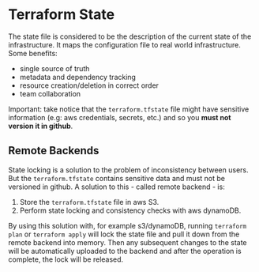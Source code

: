# Terraform State

The state file is considered to be the description of the current state of the
infrastructure. It maps the configuration file to real world infrastructure.
Some benefits:

- single source of truth
- metadata and dependency tracking
- resource creation/deletion in  correct order
- team collaboration

Important: take notice that the `terraform.tfstate` file might have
sensitive information (e.g: aws credentials, secrets, etc.) and so you **must
not version it in github**.

## Remote Backends

State locking is a solution to the problem of inconsistency between users.
But the `terraform.tfstate` contains sensitive data and must not be versioned
in github. A solution to this - called remote backend - is:

1. Store the `terraform.tfstate` file in aws S3.
2. Perform state locking and consistency checks with aws dynamoDB.

By using this solution with, for example s3/dynamoDB, running `terraform plan`
or `terraform apply` will lock the state file and pull it down from the remote backend
into memory. Then any subsequent changes to the state will be automatically uploaded
to the backend and after the operation is complete, the lock will be released.
